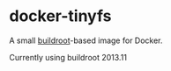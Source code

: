 docker-tinyfs
=============

A small [buildroot](http://buildroot.uclibc.org/)-based image for Docker.

Currently using buildroot 2013.11
